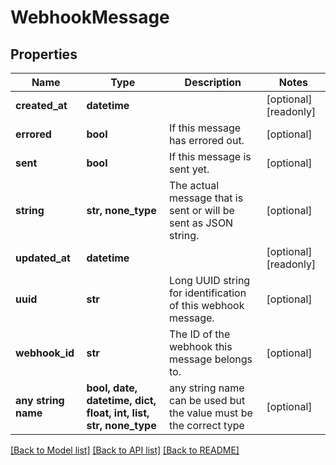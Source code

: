 # WebhookMessage


## Properties
Name | Type | Description | Notes
------------ | ------------- | ------------- | -------------
**created_at** | **datetime** |  | [optional] [readonly] 
**errored** | **bool** | If this message has errored out. | [optional] 
**sent** | **bool** | If this message is sent yet. | [optional] 
**string** | **str, none_type** | The actual message that is sent or will be sent as JSON string. | [optional] 
**updated_at** | **datetime** |  | [optional] [readonly] 
**uuid** | **str** | Long UUID string for identification of this webhook message. | [optional] 
**webhook_id** | **str** | The ID of the webhook this message belongs to. | [optional] 
**any string name** | **bool, date, datetime, dict, float, int, list, str, none_type** | any string name can be used but the value must be the correct type | [optional]

[[Back to Model list]](../README.md#documentation-for-models) [[Back to API list]](../README.md#documentation-for-api-endpoints) [[Back to README]](../README.md)


